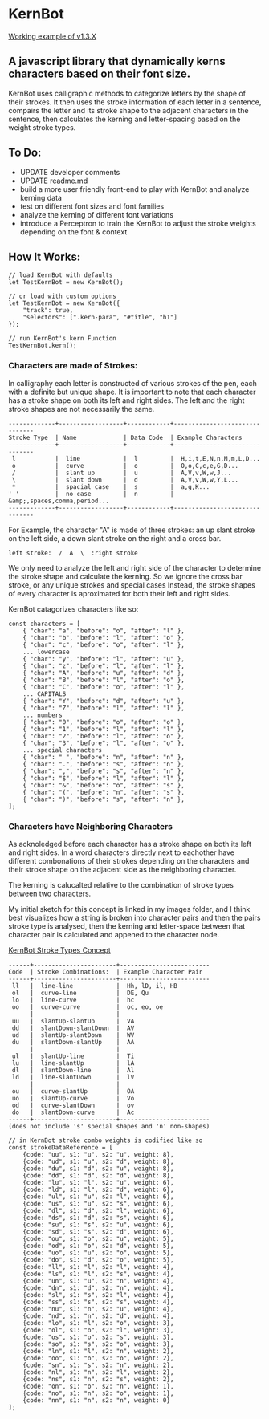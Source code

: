 # KernBot
[Working example of v1.3.X](http://joeygrable.com/git/KernBot/)

## A javascript library that dynamically kerns characters based on their font size.
KernBot uses calligraphic methods to categorize letters by the shape of their strokes.
It then uses the stroke information of each letter in a sentence, compairs the letter
and its stroke shape to the adjacent characters in the sentence, then calculates the 
kerning and letter-spacing based on the weight stroke types.

## To Do:
* UPDATE developer comments
* UPDATE readme.md
* build a more user friendly front-end to play with KernBot and analyze kerning data
* test on different font sizes and font families
* analyze the kerning of different font variations
* introduce a Perceptron to train the KernBot to adjust the stroke weights depending on the font & context

## How It Works:
```
// load KernBot with defaults
let TestKernBot = new KernBot();

// or load with custom options
let TestKernBot = new KernBot({
	"track": true,
	"selectors": [".kern-para", "#title", "h1"]
});

// run KernBot's kern Function
TestKernBot.kern();
```

### Characters are made of Strokes:
In calligraphy each letter is constructed of various strokes of the pen, each with a definite
but unique shape. It is important to note that each character has a stroke shape on both
its left and right sides. The left and the right stroke shapes are not necessarily the same.
```
-------------+------------------+------------+-------------------------------
Stroke Type  | Name             | Data Code  | Example Characters
-------------+------------------+------------+-------------------------------
 l           |  line            |  l         |  H,i,t,E,N,n,M,m,L,D...
 o           |  curve           |  o         |  O,o,C,c,e,G,D...
 /           |  slant up        |  u         |  A,V,v,W,w,J...
 \           |  slant down      |  d         |  A,V,v,W,w,Y,L...
 *           |  spacial case    |  s         |  a,g,K...
' '          |  no case         |  n         |  &amp;,spaces,comma,period...
-------------+------------------+------------+-------------------------------
```

For Example, the character "A" is made of three strokes: an up slant stroke on the left side,
a down slant stroke on the right and a cross bar.
```
left stroke:  /  A  \  :right stroke
```

We only need to analyze the left and right side of the character to determine the stroke shape
and calculate the kerning. So we ignore the cross bar stroke, or any unique strokes and special cases
Instead, the stroke shapes of every character is aproximated for both their left and right sides.

KernBot catagorizes characters like so:
```
const characters = [
	{ "char": "a", "before": "o", "after": "l" },
	{ "char": "b", "before": "l", "after": "o" },
	{ "char": "c", "before": "o", "after": "l" },
	... lowercase
	{ "char": "y", "before": "l", "after": "u" },
	{ "char": "z", "before": "l", "after": "l" },
	{ "char": "A", "before": "u", "after": "d" },
	{ "char": "B", "before": "l", "after": "o" },
	{ "char": "C", "before": "o", "after": "l" },
	... CAPITALS
	{ "char": "Y", "before": "d", "after": "u" },
	{ "char": "Z", "before": "l", "after": "l" },
	... numbers
	{ "char": "0", "before": "o", "after": "o" },
	{ "char": "1", "before": "l", "after": "l" },
	{ "char": "2", "before": "l", "after": "o" },
	{ "char": "3", "before": "l", "after": "o" },
	... special characters
	{ "char": " ", "before": "n", "after": "n" },
	{ "char": ".", "before": "s", "after": "n" },
	{ "char": ",", "before": "s", "after": "n" },
	{ "char": "$", "before": "l", "after": "l" },
	{ "char": "&", "before": "o", "after": "s" },
	{ "char": "(", "before": "n", "after": "s" },
	{ "char": ")", "before": "s", "after": "n" },
];
```

### Characters have Neighboring Characters
As acknoledged before each character has a stroke shape on both its left and right sides.
In a word characters directly next to eachother have different combonations of their strokes
depending on the characters and their stroke shape on the adjacent side as the neighboring character.

The kerning is calucalted relative to the combination of stroke types between two characters.

My initial sketch for this concept is linked in my images folder, and I think best visualizes
how a string is broken into character pairs and then the pairs stroke type is analysed, then
the kerning and letter-space between that character pair is calculated and appened to the character node.

[KernBot Stroke Types Concept](./images/KernBot-concept.jpg)
```
------+-----------------------+-------------------------
Code  | Stroke Combinations:  | Example Character Pair
------+-----------------------+-------------------------
 ll   |  line-line            |  Hh, lD, il, HB
 ol   |  curve-line           |  DE, Qu
 lo   |  line-curve           |  hc
 oo   |  curve-curve          |  oc, eo, oe
      |                       |  
 uu   |  slantUp-slantUp      |  VA
 dd   |  slantDown-slantDown  |  AV
 ud   |  slantUp-slantDown    |  WV
 du   |  slantDown-slantUp    |  AA
      |                       |  
 ul   |  slantUp-line         |  Ti
 lu   |  line-slantUp         |  lA
 dl   |  slantDown-line       |  Al
 ld   |  line-slantDown       |  lV
      |                       |  
 ou   |  curve-slantUp        |  OA
 uo   |  slantUp-curve        |  Vo
 od   |  curve-slantDown      |  ov
 do   |  slantDown-curve      |  Ac
------+-----------------------+-------------------------
(does not include 's' special shapes and 'n' non-shapes)

// in KernBot stroke combo weights is codified like so
const strokeDataReference = [
	{code: "uu", s1: "u", s2: "u", weight: 8},
	{code: "ud", s1: "u", s2: "d", weight: 8},
	{code: "du", s1: "d", s2: "u", weight: 8},
	{code: "dd", s1: "d", s2: "d", weight: 8},
	{code: "lu", s1: "l", s2: "u", weight: 6},
	{code: "ld", s1: "l", s2: "d", weight: 6},
	{code: "ul", s1: "u", s2: "l", weight: 6},
	{code: "us", s1: "u", s2: "s", weight: 6},
	{code: "dl", s1: "d", s2: "l", weight: 6},
	{code: "ds", s1: "d", s2: "s", weight: 6},
	{code: "su", s1: "s", s2: "u", weight: 6},
	{code: "sd", s1: "s", s2: "d", weight: 6},
	{code: "ou", s1: "o", s2: "u", weight: 5},
	{code: "od", s1: "o", s2: "d", weight: 5},
	{code: "uo", s1: "u", s2: "o", weight: 5},
	{code: "do", s1: "d", s2: "o", weight: 5},
	{code: "ll", s1: "l", s2: "l", weight: 4},
	{code: "ls", s1: "l", s2: "s", weight: 4},
	{code: "un", s1: "u", s2: "n", weight: 4},
	{code: "dn", s1: "d", s2: "n", weight: 4},
	{code: "sl", s1: "s", s2: "l", weight: 4},
	{code: "ss", s1: "s", s2: "s", weight: 4},
	{code: "nu", s1: "n", s2: "u", weight: 4},
	{code: "nd", s1: "n", s2: "d", weight: 4},
	{code: "lo", s1: "l", s2: "o", weight: 3},
	{code: "ol", s1: "o", s2: "l", weight: 3},
	{code: "os", s1: "o", s2: "s", weight: 3},
	{code: "so", s1: "s", s2: "o", weight: 3},
	{code: "ln", s1: "l", s2: "n", weight: 2},
	{code: "oo", s1: "o", s2: "o", weight: 2},
	{code: "sn", s1: "s", s2: "n", weight: 2},
	{code: "nl", s1: "n", s2: "l", weight: 2},
	{code: "ns", s1: "n", s2: "s", weight: 2},
	{code: "on", s1: "o", s2: "n", weight: 1},
	{code: "no", s1: "n", s2: "o", weight: 1},
	{code: "nn", s1: "n", s2: "n", weight: 0}
];
```


